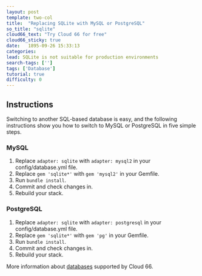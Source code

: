 ```yaml
---
layout: post
template: two-col
title:  "Replacing SQLite with MySQL or PostgreSQL"
so_title: "sqlite"
cloud66_text: "Try Cloud 66 for free"
cloud66_sticky: true
date:   1895-09-26 15:33:13
categories: 
lead: SQLite is not suitable for production environments
search-tags: ['']
tags: ['Database']
tutorial: true
difficulty: 0
---
```



## Instructions
Switching to another SQL-based database is easy, and the following instructions show you how to switch to MySQL or PostgreSQL in five simple steps.

### MySQL

<ol class="article-list">
	<li>Replace <code>adapter: sqlite</code> with <code>adapter: mysql2</code> in your config/database.yml file.</li>
	<li>Replace <code>gem 'sqlite*'</code> with <code>gem 'mysql2'</code> in your Gemfile.</li>
	<li>Run <code>bundle install</code>.</li>
    <li>Commit and check changes in.</li>
    <li>Rebuild your stack.</li>
</ol>

### PostgreSQL

<ol class="article-list">
	<li>Replace <code>adapter: sqlite</code> with <code>adapter: postgresql</code> in your config/database.yml file.</li>
	<li>Replace <code>gem 'sqlite*'</code> with <code>gem 'pg'</code> in your Gemfile.</li>
	<li>Run <code>bundle install</code>.</li>
    <li>Commit and check changes in.</li>
    <li>Rebuild your stack.</li>
</ol>

More information about [databases](/stacks/databases.html) supported by Cloud 66.